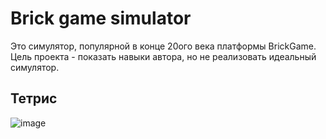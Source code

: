 # Brick game simulator

Это симулятор, популярной в конце 20ого века платформы BrickGame.
Цель проекта - показать навыки автора, но не реализовать идеальный симулятор.

## Тетрис
![image](https://user-images.githubusercontent.com/109918884/185751550-340b8bfd-ea7e-4c93-921d-e58b3cf7dd5f.png)
